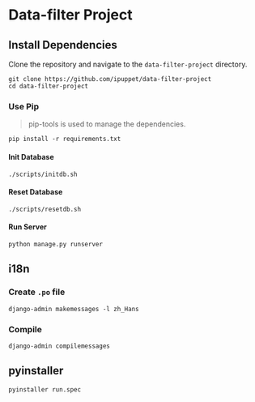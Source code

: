 # Data-filter Project

## Install Dependencies

Clone the repository and navigate to the `data-filter-project` directory.

```shell
git clone https://github.com/ipuppet/data-filter-project
cd data-filter-project
```

### Use Pip

> pip-tools is used to manage the dependencies.

```shell
pip install -r requirements.txt
```

#### Init Database

```shell
./scripts/initdb.sh
```

#### Reset Database

```shell
./scripts/resetdb.sh
```

#### Run Server

```shell
python manage.py runserver
```

## i18n

### Create `.po` file

`django-admin makemessages -l zh_Hans`

### Compile

`django-admin compilemessages`

## pyinstaller

```shell
pyinstaller run.spec
```